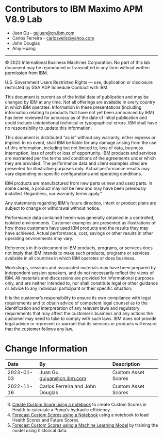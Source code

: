 
# Contributors to IBM Maximo APM V8.9 Lab

- Juan Gu -  <gujuan@cn.ibm.com>
- Carlos Ferreira - <carlosyells@yahoo.com>
- John Douglas
- Amy Huang

---

© 2023 International Business Machines Corporation. No part of this lab document may be reproduced or transmitted in any form without written permission from IBM.

U.S. Government Users Restricted Rights — use, duplication or disclosure restricted by GSA ADP Schedule Contract with IBM.

This document is current as of the initial date of publication and may be changed by IBM at any time. Not all offerings are available in every country in which IBM operates.
Information in these presentations (including information relating to products that have not yet been announced by IBM) has been reviewed for accuracy as of the date of initial publication and could include unintentional technical or typographical errors. IBM shall have no responsibility to update this information. 

This document is distributed “as is” without any warranty, either express or implied. In no event, shall IBM be liable for any damage arising from the use of this information, including but not limited to, loss of data, business interruption, loss of profit or loss of opportunity. IBM products and services are warranted per the terms and conditions of the agreements under which they are provided. The performance data and client examples cited are presented for illustrative purposes only. Actual performance results may vary depending on specific configurations and operating conditions.

IBM products are manufactured from new parts or new and used parts. In some cases, a product may not be new and may have been previously installed. Regardless, our warranty terms apply.”

Any statements regarding IBM's future direction, intent or product plans are subject to change or withdrawal without notice.

Performance data contained herein was generally obtained in a controlled, isolated environments. Customer examples are presented as illustrations of how those customers have used IBM products and the results they may have achieved. Actual performance, cost, savings or other results in other operating environments may vary. 

References in this document to IBM products, programs, or services does not imply that IBM intends to make such products, programs or services available in all countries in which IBM operates or does business. 

Workshops, sessions and associated materials may have been prepared by independent session speakers, and do not necessarily reflect the views of IBM. All materials and discussions are provided for informational purposes only, and are neither intended to, nor shall constitute legal or other guidance or advice to any individual participant or their specific situation.

It is the customer’s responsibility to ensure its own compliance with legal requirements and to obtain advice of competent legal counsel as to the identification and interpretation of any relevant laws and regulatory requirements that may affect the customer’s business and any actions the customer may need to take to comply with such laws. IBM does not provide legal advice or represent or warrant that its services or products will ensure that the customer follows any law.


# Change Information

| Date       | By                               | Description         |
|:-----------|:---------------------------------|:--------------------|
| 2023-01-03 | Juan Gu,  gujuan@cn.ibm.com      | Custom Asset Scores |
| 2022-11-16 | Carlos Ferreira and John Douglas | Custom Asset Scores |

3. [Create Custom Score using a notebook](utilities_pump_score_notebook.md)  to create Custom Scores in Health to calculate a Pump's hydraulic efficiency.
4. [Forecast Custom Scores using a Notebook](utilities_st_futurescore_demo_notebook.md) using a notebook to load Health Scores and Future Scores.
5. [Forecast Custom Scores using a Machine Learning Model](utilities_st_futurescore_using_wml_model.md) by training the model using historical data.
